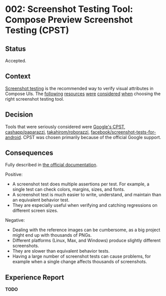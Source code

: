 # 002: Screenshot Testing Tool: Compose Preview Screenshot Testing (CPST)

## Status

Accepted.

## Context

[Screenshot testing](https://developer.android.com/training/testing/ui-tests/screenshot)
is the recommended way to verify visual attributes in Compose UIs. The
[following](https://github.com/sergio-sastre/Android-screenshot-testing-playground)
[resources](https://github.com/takahirom/roborazzi?tab=readme-ov-file#paparazzi-and-roborazzi-a-comparison)
[were](https://medium.com/@natalia.kulbaka/comparing-snapshot-testing-libraries-paparazzi-roborazzi-compose-previews-screenshot-testing-b7c3b47f7f59)
[considered](https://slack-chats.kotlinlang.org/t/23121514/any-opinions-on-snapshot-testing-for-a-greenfield-project-on)
[when](https://github.com/android-ui-testing/Cookbook) choosing the right
screenshot testing tool.

## Decision

Tools that were seriously considered were
[Google's CPST](https://developer.android.com/studio/preview/compose-screenshot-testing),
[cashapp/paparazzi](https://github.com/cashapp/paparazzi),
[takahirom/roborazzi](https://github.com/takahirom/roborazzi),
[facebook/screenshot-tests-for-android](https://github.com/facebook/screenshot-tests-for-android).
CPST was chosen primarily because of the official Google support.

## Consequences

Fully described in
[the official documentation](https://developer.android.com/training/testing/ui-tests/screenshot#advantages).

Positive:

- A screenshot test does multiple assertions per test. For example, a single
  test can check colors, margins, sizes, and fonts.
- A screenshot test is much easier to write, understand, and maintain than an
  equivalent behavior test.
- They are especially useful when verifying and catching regressions on
  different screen sizes.

Negative:

- Dealing with the reference images can be cumbersome, as a big project might
  end up with thousands of PNGs.
- Different platforms (Linux, Max, and Windows) produce slightly different
  screenshots.
- They are slower than equivalent behavior tests.
- Having a large number of screenshot tests can cause problems, for example when
  a single change affects thousands of screenshots.

## Experience Report

**TODO**
